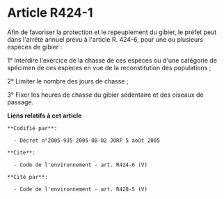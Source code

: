 # Article R424-1

Afin de favoriser la protection et le repeuplement du gibier, le préfet peut dans l'arrêté annuel prévu à l'article R. 424-6,
pour une ou plusieurs espèces de gibier : 

1° Interdire l'exercice de la chasse de ces espèces ou d'une catégorie de spécimen de ces espèces en vue de la reconstitution
des populations ; 

2° Limiter le nombre des jours de chasse ; 

3° Fixer les heures de chasse du gibier sédentaire et des oiseaux de passage.

**Liens relatifs à cet article**

	**Codifié par**:

	  - Décret n°2005-935 2005-08-02 JORF 5 août 2005

	**Cite**:

	  - Code de l'environnement - art. R424-6 (V)

	**Cité par**:

	  - Code de l'environnement - art. R428-5 (V)
